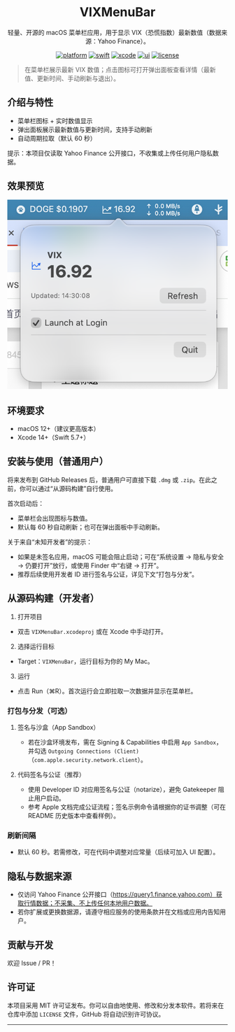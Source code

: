 <div align="center">

# VIXMenuBar

轻量、开源的 macOS 菜单栏应用，用于显示 VIX（恐慌指数）最新数值（数据来源：Yahoo Finance）。

[![platform](https://img.shields.io/badge/platform-macOS-000000?logo=apple&logoColor=white)](#)
[![swift](https://img.shields.io/badge/Swift-5.7%2B-FA7343?logo=swift&logoColor=white)](#)
[![xcode](https://img.shields.io/badge/Xcode-14%2B-1575F9?logo=xcode&logoColor=white)](#)
[![ui](https://img.shields.io/badge/SwiftUI-%2B%20AppKit-43a047)](#)
[![license](https://img.shields.io/badge/License-MIT-44CC11)](#license)

</div>

> 在菜单栏展示最新 VIX 数值；点击图标可打开弹出面板查看详情（最新值、更新时间、手动刷新与退出）。

## 介绍与特性

- 菜单栏图标 + 实时数值显示
- 弹出面板展示最新数值与更新时间，支持手动刷新
- 自动周期拉取（默认 60 秒）

提示：本项目仅读取 Yahoo Finance 公开接口，不收集或上传任何用户隐私数据。

## 效果预览

![预览占位图](docs/image1.png)

## 环境要求

- macOS 12+（建议更高版本）
- Xcode 14+（Swift 5.7+）

## 安装与使用（普通用户）

将来发布到 GitHub Releases 后，普通用户可直接下载 `.dmg` 或 `.zip`。在此之前，你可以通过“从源码构建”自行使用。

首次启动后：
- 菜单栏会出现图标与数值。
- 默认每 60 秒自动刷新；也可在弹出面板中手动刷新。

关于来自“未知开发者”的提示：
- 如果是未签名应用，macOS 可能会阻止启动；可在“系统设置 → 隐私与安全 → 仍要打开”放行，或使用 Finder 中“右键 → 打开”。
- 推荐后续使用开发者 ID 进行签名与公证，详见下文“打包与分发”。

## 从源码构建（开发者）

1) 打开项目
- 双击 `VIXMenuBar.xcodeproj` 或在 Xcode 中手动打开。

2) 选择运行目标
- Target：`VIXMenuBar`，运行目标为你的 My Mac。

3) 运行
- 点击 Run（⌘R）。首次运行会立即拉取一次数据并显示在菜单栏。

### 打包与分发（可选）

1. 签名与沙盒（App Sandbox）
   - 若在沙盒环境发布，需在 Signing & Capabilities 中启用 `App Sandbox`，并勾选 `Outgoing Connections (Client)`（`com.apple.security.network.client`）。

2. 代码签名与公证（推荐）
   - 使用 Developer ID 对应用签名与公证（notarize），避免 Gatekeeper 阻止用户启动。
   - 参考 Apple 文档完成公证流程；签名示例命令请根据你的证书调整（可在 README 历史版本中查看样例）。

### 刷新间隔
- 默认 60 秒。若需修改，可在代码中调整对应常量（后续可加入 UI 配置）。

## 隐私与数据来源

- 仅访问 Yahoo Finance 公开接口（https://query1.finance.yahoo.com）获取行情数据；不采集、不上传任何本地用户数据。
- 若你扩展或更换数据源，请遵守相应服务的使用条款并在文档或应用内告知用户。

## 贡献与开发

欢迎 Issue / PR！

## 许可证

本项目采用 MIT 许可证发布。你可以自由地使用、修改和分发本软件。若将来在仓库中添加 `LICENSE` 文件，GitHub 将自动识别许可协议。

---
